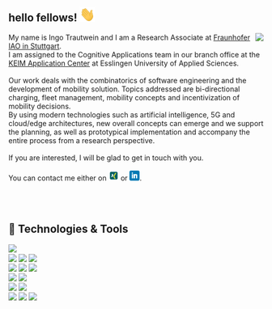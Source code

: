 <!--
[![ingo_trautwein header](https://raw.githubusercontent.com/IngoTrautwein/IngoTrautwein/main/icon/bannner.png)](https://not_implementes.com)
<p>
  <a href="https://ingotrautwein.com/latest-story.png"><img width="150" align='right' src="https://ingotrautwein.com/latest-story.png"></a>
</p>
# Maybe coming soon..........
-->


## hello fellows! <img src="https://raw.githubusercontent.com/IngoTrautwein/IngoTrautwein/main/icon/wave.gif" width="30px">

<a href="#https://github.com/IngoTrautwein/IngoTrautwein">
  <img src="https://github-readme-stats.vercel.app/api/top-langs/?username=IngoTrautwein&hide=html,tex&title_color=009374&text_color=009374&icon_color=2bbc8a&bg_color=1d1f21&langs_count=3" align="right" />
</a>

My name is Ingo Trautwein and I am a Research Associate at [Fraunhofer IAO in Stuttgart](https://www.iao.fraunhofer.de/de/forschung/smart-energy-and-mobility-solutions.html). <br/>I am assigned to the Cognitive Applications team in our branch office at the [KEIM Application Center](https://www.keim.iao.fraunhofer.de/de/team.html) at Esslingen University of Applied Sciences.<br/><br/>
Our work deals with the combinatorics of software engineering and the development of mobility solution. Topics addressed are bi-directional charging, fleet management, mobility concepts and incentivization of mobility decisions.<br/>
By using modern technologies such as artificial intelligence, 5G and cloud/edge architectures, new overall concepts can emerge and we support the planning, as well as prototypical implementation and accompany the entire process from a research perspective.<br/><br/>
If you are interested, I will be glad to get in touch with you. <br/>
 <br/>You can contact me either on <a href="https://www.xing.com/profile/Ingo_Trautwein/cv"><img height="20" src="https://github.com/IngoTrautwein/IngoTrautwein/blob/main/icon/xing.png?raw=true"></a> or <a href="https://www.linkedin.com/in/ingo-trautwein/"><img height="20" src="https://github.com/IngoTrautwein/IngoTrautwein/blob/main/icon/linkedin.png?raw=true"></a>. <br/><br/><br/><br/>

## 🔧 Technologies & Tools
![](https://img.shields.io/badge/OS-Linux-informational?style=flat&logo=linux&logoColor=white&color=3991C6)  
![](https://img.shields.io/badge/Code-Python-informational?style=flat&logo=python&logoColor=white&color=3991C6)
![](https://img.shields.io/badge/Code-JavaScript-informational?style=flat&logo=javascript&logoColor=white&color=3991C6)
![](https://img.shields.io/badge/Code-Java-informational?style=flat&logo=java&logoColor=white&color=3991C6)  
![](https://img.shields.io/badge/Database-PostgreSQL-informational?style=flat&logo=postgresql&logoColor=white&color=3991C6)
![](https://img.shields.io/badge/Database-MySQL-informational?style=flat&logo=mysql&logoColor=white&color=3991C6)
![](https://img.shields.io/badge/Database-NoSQL-informational?style=flat&logo=mongodb&logoColor=white&color=3991C6)  
![](https://img.shields.io/badge/Tools-Docker-informational?style=flat&logo=docker&logoColor=white&color=3991C6)
![](https://img.shields.io/badge/Tools-Kubernetes-informational?style=flat&logo=kubernetes&logoColor=white&color=3991C6)  
![](https://img.shields.io/badge/Cloud-Google-informational?style=flat&logo=googlecloud&logoColor=white&color=3991C6)
![](https://img.shields.io/badge/Cloud-Azure-informational?style=flat&logo=microsoftazure&logoColor=white&color=3991C6)  
![](https://img.shields.io/badge/AI-TensorFlow-informational?style=flat&logo=tensorflow&logoColor=white&color=3991C6)
![](https://img.shields.io/badge/AI-PyTorch-informational?style=flat&logo=pytorch&logoColor=white&color=3991C6)
![](https://img.shields.io/badge/AI-numpy-informational?style=flat&logo=numpy&logoColor=white&color=3991C6)

<!--
## &#x1f4c8; GitHub Stats

<a href="https://github.com/IngoTrautwein/IngoTrautwein">
  <img align="center" src="https://github-readme-stats.vercel.app/api/top-langs/?username=IngoTrautwein&hide=html,tex&title_color=ffffff&text_color=c9cacc&icon_color=2bbc8a&bg_color=1d1f21&langs_count=3" />
</a>
-->

<!--
<a href="https://github.com/IngoTrautwein/IngoTrautwein">
  <img align="center" src="https://github-readme-stats.vercel.app/api?username=IngoTrautwein&show_icons=true&line_height=27&count_private=true&title_color=ffffff&text_color=c9cacc&icon_color=2bbc8a&bg_color=1d1f21" alt="Martin's GitHub Stats" />
</a>
must repositories are private ;-)
-->

<!-- Resources -->
<!-- Icons: https://simpleicons.org/ -->
<!-- GitHub Stats: https://github.com/anuraghazra/github-readme-stats -->
<!-- Emojis: https://emojipedia.org/emoji/ -->
<!-- HTML Emojis: https://www.fileformat.info/index.htm -->
<!-- Shields: https://shields.io/ -->
<!-- Awesome GitHub Profile README: https://github.com/abhisheknaiidu/awesome-github-profile-readme -->
